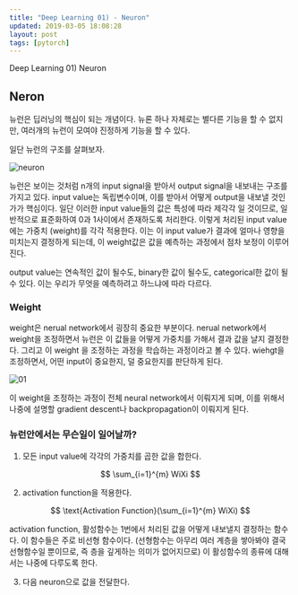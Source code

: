 ```yaml
---
title: "Deep Learning 01) - Neuron"
updated: 2019-03-05 18:08:28
layout: post
tags: [pytorch]
---
```


Deep Learning 01) Neuron

## Neron

뉴런은 딥러닝의 핵심이 되는 개념이다. 뉴론 하나 자체로는 별다른 기능을 할 수 없지만, 여러개의 뉴런이 모여야 진정하게 기능을 할 수 있다. 

일단 뉴런의 구조를 살펴보자.

![neuron](https://cdn-images-1.medium.com/max/1600/1*_Zy1C83cnmYUdETCeQrOgA.png)

뉴런은 보이는 것처럼 n개의 input signal을 받아서 output signal을 내보내는 구조를 가지고 있다. input value는 독립변수이며, 이를 받아서 어떻게 output을 내보낼 것인가가 핵심이다. 일단 이러한 input value들의 값은 특성에 따라 제각각 일 것이므로, 일반적으로 표준화하여 0과 1사이에서 존재하도록 처리한다. 이렇게 처리된 input value 에는 가중치 (weight)를 각각 적용한다. 이는 이 input value가 결과에 얼마나 영향을 미치는지 결정하게 되는데, 이 weight값은 값을 예측하는 과정에서 점차 보정이 이루어진다. 

output value는 연속적인 값이 될수도, binary한 값이 될수도, categorical한 값이 될 수 있다. 이는 우리가 무엇을 예측하려고 하느냐에 따라 다르다.

### Weight

weight은 nerual network에서 굉장히 중요한 부분이다. nerual network에서 weight을 조정하면서 뉴런은 이 값들을 어떻게 가중치를 가해서 결과 값을 냘지 결정한다. 그리고 이 weight 을 조정하는 과정을 학습하는 과정이라고 볼 수 있다. wiehgt을 조정하면서, 어떤 input이 중요한지, 덜 중요한지를 판단하게 된다.

![01](/images/2019/deep-learning/01.png)

이 weight을 조정하는 과정이 전체 neural network에서 이뤄지게 되며, 이를 위해서 나중에 설명할 gradient descent나 backpropagation이 이뤄지게 된다.

### 뉴런안에서는 무슨일이 일어날까?

1. 모든 input value에 각각의 가중치를 곱한 값을 합한다.

$$ \sum_{i=1}^{m} WiXi $$

2. activation function을 적용한다.

$$ \text{Activation Function}(\sum_{i=1}^{m} WiXi) $$

activation function, 활성함수는 1번에서 처리된 값을 어떻게 내보낼지 결정하는 함수다. 이 함수들은 주로 비선형 함수이다. (선형함수는 아무리 여러 계층을 쌓아봐야 결국 선형함수일 뿐이므로, 즉 층을 깊게하는 의미가 없어지므로) 이 활성함수의 종류에 대해서는 나중에 다루도록 한다.

3. 다음 neuron으로 값을 전달한다.

